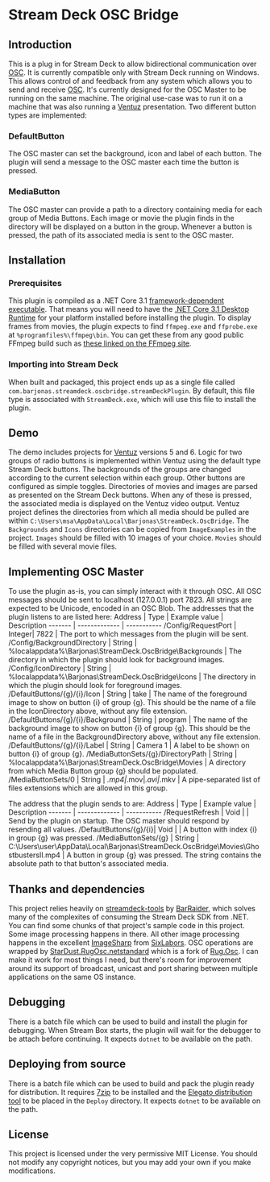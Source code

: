 # Stream Deck OSC Bridge ###
## Introduction ##
This is a plug in for Stream Deck to allow bidirectional communication over [OSC][1]. It is currently compatible only with Stream Deck running on Windows. This allows control of and feedback from any system which allows you to send and receive [OSC][1]. It's currently designed for the OSC Master to be running on the same machine. The original use-case was to run it on a machine that was also running a [Ventuz][2] presentation. Two different button types are implemented:
### DefaultButton ###
The OSC master can set the background, icon and label of each button. The plugin will send a message to the OSC master each time the button is pressed.
### MediaButton ###
The OSC master can provide a path to a directory containing media for each group of Media Buttons. Each image or movie the plugin finds in the directory will be displayed on a button in the group. Whenever a button is pressed, the path of its associated media is sent to the OSC master.
## Installation ##
### Prerequisites ###
This plugin is compiled as a .NET Core 3.1 [framework-dependent executable][6]. That means you will need to have the [.NET Core 3.1 Desktop Runtime][7] for your platform installed before installing the plugin. 
To display frames from movies, the plugin expects to find `ffmpeg.exe` and `ffprobe.exe` at `%programfiles%\ffmpeg\bin`. You can get these from any good public FFmpeg build such as [these linked on the FFmpeg site][5].
### Importing into Stream Deck ###
When built and packaged, this project ends up as a single file called `com.barjonas.streamdeck.oscbridge.streamDeckPlugin`. By default, this file type is associated with `StreamDeck.exe`, which will use this file to install the plugin.
## Demo ##
The demo includes projects for [Ventuz][2] versions 5 and 6. Logic for two groups of radio buttons is implemented within Ventuz using the default type Stream Deck buttons. The backgrounds of the groups are changed according to the current selection within each group. Other buttons are configured as simple toggles. Directories of movies and images are parsed as presented on the Stream Deck buttons. When any of these is pressed, the associated media is displayed on the Ventuz video output.
Ventuz project defines the directories from which all media should be pulled are within `C:\Users\msa\AppData\Local\Barjonas\StreamDeck.OscBridge`. The `Backgrounds` and `Icons` directories can be copied from `ImageExamples` in the project. `Images` should be filled with 10 images of your choice. `Movies` should be filled with several movie files.
## Implementing OSC Master ##
To use the plugin as-is, you can simply interact with it through OSC. All OSC messages should be sent to localhost (127.0.0.1) port 7823. All strings are expected to be Unicode, encoded in an OSC Blob. The addresses that the plugin listens to are listed here:
Address | Type | Example value | Description
------- | ------------- | -----------
/Config/RequestPort | Integer| 7822 | The port to which messages from the plugin will be sent.
/Config/BackgroundDirectory | String | %localappdata%\Barjonas\StreamDeck.OscBridge\Backgrounds | The directory in which the plugin should look for background images.
/Config/IconDirectory | String | %localappdata%\Barjonas\StreamDeck.OscBridge\Icons | The directory in which the plugin should look for foreground images.
/DefaultButtons/{g}/{i}/Icon | String | take | The name of the foreground image to show on button {i} of group {g}. This should be the name of a file in the IconDirectory above, without any file extension.
/DefaultButtons/{g}/{i}/Background | String | program | The name of the background image to show on button {i} of group {g}. This should be the name of a file in the BackgroundDirectory above, without any file extension.
/DefaultButtons/{g}/{i}/Label | String | Camera 1 | A label to be shown on button {i} of group {g}.
/MediaButtonSets/{g}/DirectoryPath | String | %localappdata%\Barjonas\StreamDeck.OscBridge\Movies | A directory from which Media Button group {g} should be populated.
/MediaButtonSets/0 | String | *.mp4|*.mov|*.avi|*.mkv | A pipe-separated list of files extensions which are allowed in this group.

The address that the plugin sends to are:
Address | Type | Example value | Description
------- | ------------- | -----------
/RequestRefresh | Void | | Send by the plugin on startup. The OSC master should respond by resending all values.
/DefaultButtons/{g}/{i}| Void | | A button with index {i} in group {g} was pressed.
/MediaButtonSets/{g} | String | C:\Users\user\AppData\Local\Barjonas\StreamDeck.OscBridge\Movies\GhostbustersII.mp4 | A button in group {g} was pressed. The string contains the absolute path to that button's associated media.

## Thanks and dependencies ##
This project relies heavily on [streamdeck-tools][8] by [BarRaider][9], which solves many of the complexites of consuming the Stream Deck SDK from .NET. You can find some chunks of that project's sample code in this project. Some image processing happens in there. All other image processing happens in the excellent [ImageSharp][10] from [SixLabors][11]. OSC operations are wrapped by [StarDust.RugOsc.netstandard][12] which is a fork of [Rug.Osc][13]. I can make it work for most things I need, but there's room for improvement around its support of broadcast, unicast and port sharing between multiple applications on the same OS instance.

## Debugging ##
There is a batch file which can be used to build and install the plugin for debugging. When Stream Box starts, the plugin will wait for the debugger to be attach before continuing. It expects `dotnet` to be available on the path.

## Deploying from source ##
There is a batch file which can be used to build and pack the plugin ready for distribution. It requires [7zip][2] to be installed and the [Elegato distribution tool][4] to be placed in the `Deploy` directory. It expects `dotnet` to be available on the path.

## License ##
This project is licensed under the very permissive MIT License. You should not modify any copyright notices, but you may add your own if you make modifications.

[1]:http://opensoundcontrol.org/introduction-osc
[2]:https://www.ventuz.com
[3]:https://www.7-zip.org/
[4]:https://developer.elgato.com/documentation/stream-deck/distributiontool/DistributionToolWindows.zip
[5]:https://ffmpeg.org/download.html#build-windows
[6]:https://docs.microsoft.com/en-us/dotnet/core/deploying/deploy-with-cli#framework-dependent-executable
[7]:https://dotnet.microsoft.com/download/dotnet-core/3.1
[8]:https://github.com/BarRaider/streamdeck-tools
[9]:https://github.com/BarRaider
[10]:https://github.com/SixLabors/ImageSharp
[11]:https://github.com/SixLabors
[12]:https://github.com/dust63/StarDust.RugOsc.netstandard
[13]:https://bitbucket.org/rugcode/rug.osc/src/master/